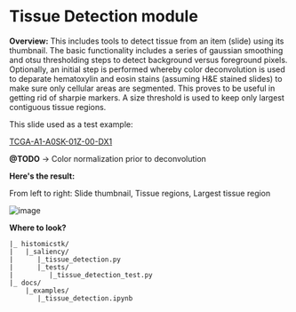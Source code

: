 # Tissue Detection module

**Overview:** 
This includes tools to detect tissue from an item (slide) using its thumbnail. The basic functionality includes a series of gaussian smoothing and otsu thresholding steps to detect background versus foreground pixels. Optionally, an initial step is performed whereby color deconvolution is used to deparate hematoxylin and eosin stains (assuming H&E stained slides) to make sure only cellular areas are segmented. This proves to be useful in getting rid of sharpie markers. A size threshold is used to keep only largest contiguous tissue regions.

This slide used as a test example:

[TCGA-A1-A0SK-01Z-00-DX1](http://candygram.neurology.emory.edu:8080/histomicstk#?image=5d817f5abd4404c6b1f744bb)

**@TODO** -> Color normalization prior to deconvolution

**Here's the result:**

From left to right: Slide thumbnail, Tissue regions, Largest tissue region

![image](https://user-images.githubusercontent.com/22067552/65110899-f4b85e00-d9a7-11e9-8782-5a5f18992ae4.png)

**Where to look?**

```
|_ histomicstk/
|   |_saliency/
|      |_tissue_detection.py 
|      |_tests/
|         |_tissue_detection_test.py
|_ docs/
    |_examples/
       |_tissue_detection.ipynb
```
